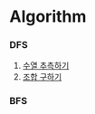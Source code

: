 # Algorithm
### DFS
1. [수열 추측하기](docs/problem-solving/수열_추측하기.md) <br>
2. [조합 구하기](./docs/조합_구하기.md)

### BFS
